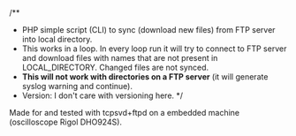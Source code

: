 /**
 * PHP simple script (CLI) to sync (download new files) from FTP server into local directory.
 * This works in a loop. In every loop run it will try to connect to FTP server and download files with names that are not present in LOCAL_DIRECTORY. Changed files are not synced.
 * <b>This will not work with directories on a FTP server</b> (it will generate syslog warning and continue).
 * Version: I don't care with versioning here.
 */

Made for and tested with tcpsvd+ftpd on a embedded machine (oscilloscope Rigol DHO924S).
